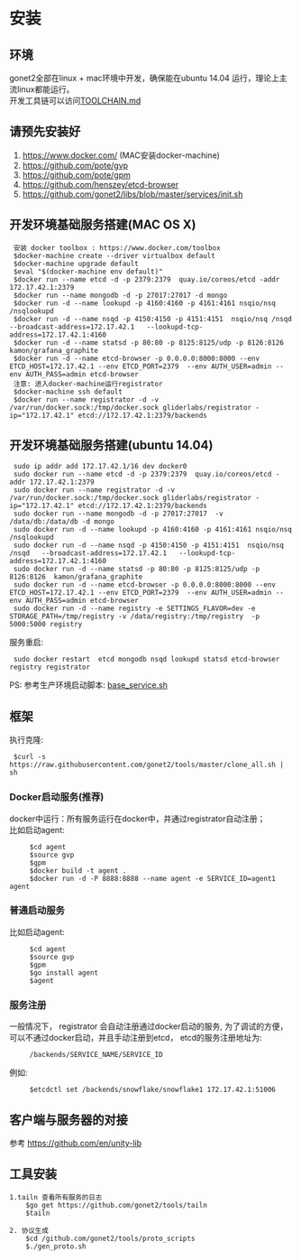 # 安装
## 环境
gonet2全部在linux + mac环境中开发，确保能在ubuntu 14.04 运行，理论上主流linux都能运行。      
开发工具链可以访问[TOOLCHAIN.md](TOOLCHAIN.md)     

## 请预先安装好
1. https://www.docker.com/ (MAC安装docker-machine)  
2. https://github.com/pote/gvp
3. https://github.com/pote/gpm
4. https://github.com/henszey/etcd-browser
5. https://github.com/gonet2/libs/blob/master/services/init.sh

## 开发环境基础服务搭建(MAC OS X)

     安装 docker toolbox : https://www.docker.com/toolbox
     $docker-machine create --driver virtualbox default
     $docker-machine upgrade default
     $eval "$(docker-machine env default)"
     $docker run --name etcd -d -p 2379:2379  quay.io/coreos/etcd -addr 172.17.42.1:2379
     $docker run --name mongodb -d -p 27017:27017 -d mongo
     $docker run -d --name lookupd -p 4160:4160 -p 4161:4161 nsqio/nsq /nsqlookupd
     $docker run -d --name nsqd -p 4150:4150 -p 4151:4151  nsqio/nsq /nsqd   --broadcast-address=172.17.42.1   --lookupd-tcp-address=172.17.42.1:4160
     $docker run -d --name statsd -p 80:80 -p 8125:8125/udp -p 8126:8126  kamon/grafana_graphite
     $docker run -d --name etcd-browser -p 0.0.0.0:8000:8000 --env ETCD_HOST=172.17.42.1 --env ETCD_PORT=2379  --env AUTH_USER=admin --env AUTH_PASS=admin etcd-browser
     注意: 进入docker-machine运行registrator
     $docker-machine ssh default
     $docker run --name registrator -d -v /var/run/docker.sock:/tmp/docker.sock gliderlabs/registrator -ip="172.17.42.1" etcd://172.17.42.1:2379/backends

## 开发环境基础服务搭建(ubuntu 14.04)

     sudo ip addr add 172.17.42.1/16 dev docker0
     sudo docker run --name etcd -d -p 2379:2379  quay.io/coreos/etcd -addr 172.17.42.1:2379
     sudo docker run --name registrator -d -v /var/run/docker.sock:/tmp/docker.sock gliderlabs/registrator -ip="172.17.42.1" etcd://172.17.42.1:2379/backends
     sudo docker run --name mongodb -d -p 27017:27017  -v /data/db:/data/db -d mongo
     sudo docker run -d --name lookupd -p 4160:4160 -p 4161:4161 nsqio/nsq /nsqlookupd
     sudo docker run -d --name nsqd -p 4150:4150 -p 4151:4151  nsqio/nsq /nsqd   --broadcast-address=172.17.42.1   --lookupd-tcp-address=172.17.42.1:4160
     sudo docker run -d --name statsd -p 80:80 -p 8125:8125/udp -p 8126:8126  kamon/grafana_graphite
     sudo docker run -d --name etcd-browser -p 0.0.0.0:8000:8000 --env ETCD_HOST=172.17.42.1 --env ETCD_PORT=2379  --env AUTH_USER=admin --env AUTH_PASS=admin etcd-browser
     sudo docker run -d --name registry -e SETTINGS_FLAVOR=dev -e STORAGE_PATH=/tmp/registry -v /data/registry:/tmp/registry  -p 5000:5000 registry
      
服务重启:

     sudo docker restart  etcd mongodb nsqd lookupd statsd etcd-browser registry registrator


PS: 参考生产环境启动脚本: [base_service.sh](base_service.sh)  

## 框架
执行克隆:       

     $curl -s https://raw.githubusercontent.com/gonet2/tools/master/clone_all.sh | sh      

### Docker启动服务(推荐)
docker中运行：所有服务运行在docker中，并通过registrator自动注册；            
比如启动agent: 

         $cd agent
         $source gvp
         $gpm
         $docker build -t agent .
         $docker run -d -P 8888:8888 --name agent -e SERVICE_ID=agent1 agent


### 普通启动服务
比如启动agent: 

         $cd agent
         $source gvp
         $gpm
         $go install agent
         $agent

### 服务注册
一般情况下， registrator 会自动注册通过docker启动的服务, 为了调试的方便，可以不通过docker启动，并且手动注册到etcd， etcd的服务注册地址为:

         /backends/SERVICE_NAME/SERVICE_ID 
         
例如:

         $etcdctl set /backends/snowflake/snowflake1 172.17.42.1:51006
         
## 客户端与服务器的对接

参考 https://github.com/en/unity-lib


## 工具安装
	1.tailn 查看所有服务的日志
		$go get https://github.com/gonet2/tools/tailn
		$tailn
	
	2. 协议生成
		$cd /github.com/gonet2/tools/proto_scripts
		$./gen_proto.sh
	
